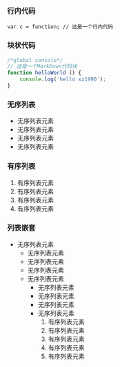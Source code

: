 ### 行内代码
`var c = function; // 这是一个行内代码`
### 块状代码
```javascript
/*global console*/
// 这是一个MarkDown代码块
function helloWorld () {
    console.log('hello xz1990');    
}
```
### 无序列表
- 无序列表元素
- 无序列表元素
- 无序列表元素
- 无序列表元素

### 有序列表

1. 有序列表元素
1. 有序列表元素
1. 有序列表元素
1. 有序列表元素

### 列表嵌套 ###

- 无序列表元素
    - 无序列表元素
    - 无序列表元素
    - 无序列表元素
    - 无序列表元素
        - 无序列表元素
        - 无序列表元素
        - 无序列表元素
        - 无序列表元素
            1. 有序列表元素
            1. 有序列表元素
            1. 有序列表元素
            1. 有序列表元素
            1. 有序列表元素
